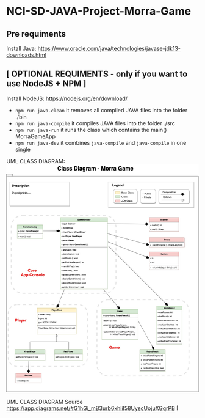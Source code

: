 # NCI-SD-JAVA-Project-Morra-Game

## Pre requiments

Install Java:
https://www.oracle.com/java/technologies/javase-jdk13-downloads.html

## [ OPTIONAL REQUIMENTS - only if you want to use NodeJS + NPM ]

Install NodeJS:
https://nodejs.org/en/download/

-   `npm run java-clean` it removes all compiled JAVA files into the folder ./bin
-   `npm run java-compile` it compiles JAVA files into the folder ./src
-   `npm run java-run` it runs the class which contains the main() MorraGameApp
-   `npm run java-dev` it combines `java-compile` and `java-compile` in one single

UML CLASS DIAGRAM:
![UML CLASS DIAGRAM IMAGE](./docs/game-morra-diagram.jpg "UML CLASS DIAGRAM")

UML CLASS DIAGRAM Source
https://app.diagrams.net/#G1hGi_mB3urb6xhiiI58UyscUojuXGqrPB
Í
